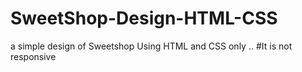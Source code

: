 # SweetShop-Design-HTML-CSS
a simple design of Sweetshop Using HTML and CSS only .. #It is not responsive
